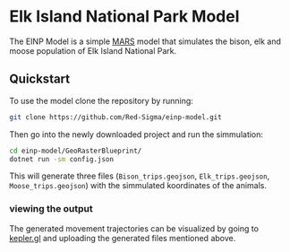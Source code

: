 # Elk Island National Park Model

The EINP Model is a simple [MARS](https://www.mars-group.org/docs/tutorial/intro#what-is-mars) model that simulates the bison, elk and moose population of Elk Island National Park.

## Quickstart
To use the model clone the repository by running:
```bash
git clone https://github.com/Red-Sigma/einp-model.git
```

Then go into the newly downloaded project and run the simmulation:
```bash
cd einp-model/GeoRasterBlueprint/
dotnet run -sm config.json
```

This will generate three files (`Bison_trips.geojson`, `Elk_trips.geojson`,	`Moose_trips.geojson`) with the simmulated koordinates of the animals.

### viewing the output
The generated movement trajectories can be visualized by going to [kepler.gl](https://kepler.gl/demo) and uploading the generated files mentioned above.
